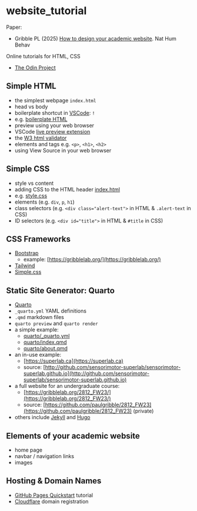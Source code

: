 # website_tutorial

Paper:
- Gribble PL (2025) [How to design your academic website](https://doi.org/10.1038/s41562-025-02310-6). Nat Hum Behav

Online tutorials for HTML, CSS
- [The Odin Project](https://www.theodinproject.com/paths/foundations/courses/foundations)

## Simple HTML

- the simplest webpage `index.html`
- head vs body
- boilerplate shortcut in [VSCode](https://code.visualstudio.com/): `!`
- e.g. [boilerplate HTML](boilerplate.html)
- preview using your web browser
- VSCode [live preview extension](https://marketplace.visualstudio.com/items?itemName=ms-vscode.live-server)
- the [W3 html validator](https://validator.w3.org/#validate_by_input)
- elements and tags e.g. `<p>`, `<h1>`, `<h2>`
- using View Source in your web browser

## Simple CSS

- style vs content
- adding CSS to the HTML header [index.html](html/index.html)
- e.g. [style.css](html/style.css)
- elements (e.g. `div`, `p`, `h1`)
- class selectors (e.g. `<div class="alert-text">` in HTML & `.alert-text` in CSS)
- ID selectors (e.g. `<div id="title">` in HTML & `#title` in CSS)


## CSS Frameworks
- [Bootstrap](https://getbootstrap.com/)
    - example: [https://gribblelab.org/](https://gribblelab.org/)
- [Tailwind](https://tailwindcss.com/)
- [Simple.css](https://simplecss.org/)


## Static Site Generator: Quarto

- [Quarto](https://quarto.org/)
- `_quarto.yml` YAML definitions
- `.qmd` markdown files
- `quarto preview` and `quarto render`
- a simple example:
    - [quarto/_quarto.yml](quarto/_quarto.yml)
    - [quarto/index.qmd](quarto/index.qmd)
    - [quarto/about.qmd](quarto/about.qmd)
- an in-use example:
    - [https://superlab.ca](https://superlab.ca)
    - source: [http://github.com/sensorimotor-superlab/sensorimotor-superlab.github.io](http://github.com/sensorimotor-superlab/sensorimotor-superlab.github.io)
- a full website for an undergraduate course:
    - [https://gribblelab.org/2812_FW23/](https://gribblelab.org/2812_FW23/)
    - source: [https://github.com/paulgribble/2812_FW23](https://github.com/paulgribble/2812_FW23) (private)
- others include [Jekyll](https://jekyllrb.com/) and [Hugo](https://gohugo.io/)

## Elements of your academic website
- home page
- navbar / navigation links
- images


## Hosting & Domain Names

- [GitHub Pages Quickstart](https://docs.github.com/en/pages/quickstart) tutorial
- [Cloudflare](https://www.cloudflare.com/en-ca/products/registrar/) domain registration
